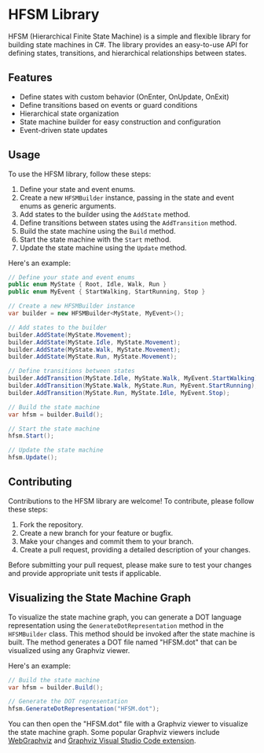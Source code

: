 # HFSM Library

HFSM (Hierarchical Finite State Machine) is a simple and flexible library for building state machines in C#. The library provides an easy-to-use API for defining states, transitions, and hierarchical relationships between states.

## Features

- Define states with custom behavior (OnEnter, OnUpdate, OnExit)
- Define transitions based on events or guard conditions
- Hierarchical state organization
- State machine builder for easy construction and configuration
- Event-driven state updates

## Usage

To use the HFSM library, follow these steps:

1. Define your state and event enums.
2. Create a new `HFSMBuilder` instance, passing in the state and event enums as generic arguments.
3. Add states to the builder using the `AddState` method.
4. Define transitions between states using the `AddTransition` method.
5. Build the state machine using the `Build` method.
6. Start the state machine with the `Start` method.
7. Update the state machine using the `Update` method.

Here's an example:

```csharp
// Define your state and event enums
public enum MyState { Root, Idle, Walk, Run }
public enum MyEvent { StartWalking, StartRunning, Stop }

// Create a new HFSMBuilder instance
var builder = new HFSMBuilder<MyState, MyEvent>();

// Add states to the builder
builder.AddState(MyState.Movement);
builder.AddState(MyState.Idle, MyState.Movement);
builder.AddState(MyState.Walk, MyState.Movement);
builder.AddState(MyState.Run, MyState.Movement);

// Define transitions between states
builder.AddTransition(MyState.Idle, MyState.Walk, MyEvent.StartWalking);
builder.AddTransition(MyState.Walk, MyState.Run, MyEvent.StartRunning);
builder.AddTransition(MyState.Run, MyState.Idle, MyEvent.Stop);

// Build the state machine
var hfsm = builder.Build();

// Start the state machine
hfsm.Start();

// Update the state machine
hfsm.Update();
```

## Contributing

Contributions to the HFSM library are welcome! To contribute, please follow these steps:

1. Fork the repository.
2. Create a new branch for your feature or bugfix.
3. Make your changes and commit them to your branch.
4. Create a pull request, providing a detailed description of your changes.

Before submitting your pull request, please make sure to test your changes and provide appropriate unit tests if applicable.

## Visualizing the State Machine Graph

To visualize the state machine graph, you can generate a DOT language representation using the `GenerateDotRepresentation` method in the `HFSMBuilder` class. This method should be invoked after the state machine is built. The method generates a DOT file named "HFSM.dot" that can be visualized using any Graphviz viewer.

Here's an example:

```csharp
// Build the state machine
var hfsm = builder.Build();

// Generate the DOT representation
hfsm.GenerateDotRepresentation("HFSM.dot");
```

You can then open the "HFSM.dot" file with a Graphviz viewer to visualize the state machine graph. Some popular Graphviz viewers include [WebGraphviz](http://www.webgraphviz.com/) and [Graphviz Visual Studio Code extension](https://marketplace.visualstudio.com/items?itemName=EFanZh.graphviz-preview).
